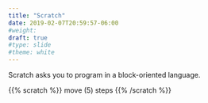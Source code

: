 ```yaml
---
title: "Scratch"
date: 2019-02-07T20:59:57-06:00
#weight: 
draft: true
#type: slide
#theme: white
---
```


Scratch asks you to program in a block-oriented language.

<!--more-->

{{% scratch %}}
move (5) steps
{{% /scratch %}}

